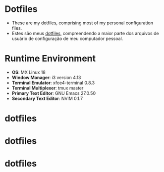 # Dotfiles

- These are my dotfiles, comprising most of my personal configuration files.
- Estes são meus [dotfiles](https://wiki.archlinux.org/index.php/Dotfiles_(Portugu%C3%AAs)), compreendendo a maior parte dos arquivos de usuário de configuração de meu computador pessoal.

# Runtime Environment

- **OS**: MX Linux 18
- **Window Manager**: i3 version 4.13
- **Terminal Emulator**: xfce4-terminal 0.8.3
- **Terminal Multiplexer**: tmux master
- **Primary Text Editor**: GNU Emacs 27.0.50
- **Secondary Text Editor**: NVIM 0.1.7
# dotfiles
# dotfiles
# dotfiles
